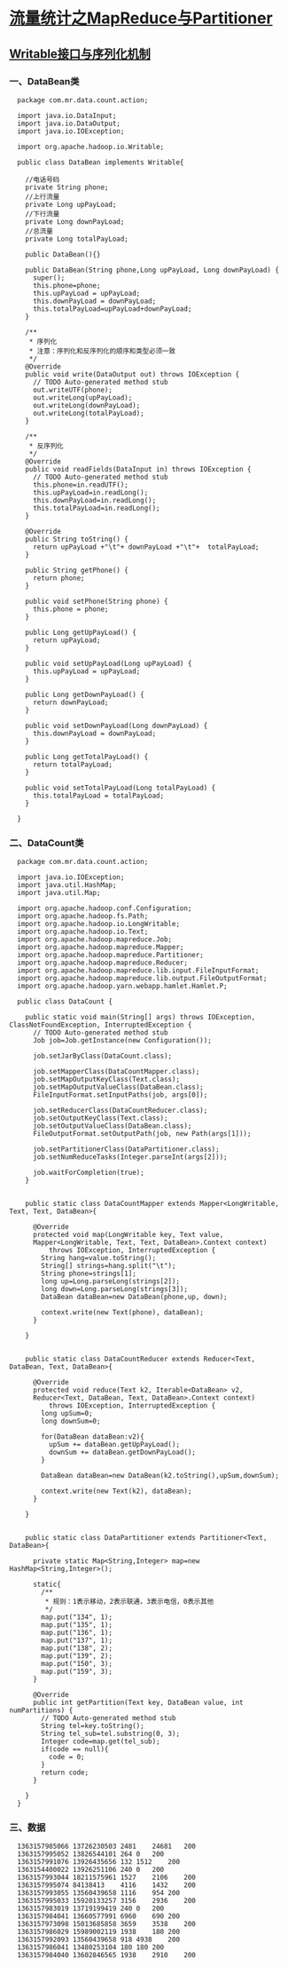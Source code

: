 # [流量统计之MapReduce与Partitioner](https://github.com/sunnyandgood/BigData/tree/master/Hadoop%E7%9A%84API%E5%BA%94%E7%94%A8/hadoop01/src/com/mr/data/count/action)

## [Writable接口与序列化机制](https://github.com/sunnyandgood/BigData/blob/master/MapReduce/Writable%E6%8E%A5%E5%8F%A3%E4%B8%8E%E5%BA%8F%E5%88%97%E5%8C%96%E6%9C%BA%E5%88%B6.md)

### 一、DataBean类

      package com.mr.data.count.action;

      import java.io.DataInput;
      import java.io.DataOutput;
      import java.io.IOException;

      import org.apache.hadoop.io.Writable;

      public class DataBean implements Writable{

        //电话号码
        private String phone;
        //上行流量
        private Long upPayLoad;
        //下行流量
        private Long downPayLoad;
        //总流量
        private Long totalPayLoad;

        public DataBean(){}

        public DataBean(String phone,Long upPayLoad, Long downPayLoad) {
          super();
          this.phone=phone;
          this.upPayLoad = upPayLoad;
          this.downPayLoad = downPayLoad;
          this.totalPayLoad=upPayLoad+downPayLoad;
        }

        /**
         * 序列化
         * 注意：序列化和反序列化的顺序和类型必须一致
         */
        @Override
        public void write(DataOutput out) throws IOException {
          // TODO Auto-generated method stub
          out.writeUTF(phone);
          out.writeLong(upPayLoad);
          out.writeLong(downPayLoad);
          out.writeLong(totalPayLoad);
        }

        /**
         * 反序列化
         */
        @Override
        public void readFields(DataInput in) throws IOException {
          // TODO Auto-generated method stub
          this.phone=in.readUTF();
          this.upPayLoad=in.readLong();
          this.downPayLoad=in.readLong();
          this.totalPayLoad=in.readLong();
        }

        @Override
        public String toString() {
          return upPayLoad +"\t"+ downPayLoad +"\t"+  totalPayLoad;
        }

        public String getPhone() {
          return phone;
        }

        public void setPhone(String phone) {
          this.phone = phone;
        }

        public Long getUpPayLoad() {
          return upPayLoad;
        }

        public void setUpPayLoad(Long upPayLoad) {
          this.upPayLoad = upPayLoad;
        }

        public Long getDownPayLoad() {
          return downPayLoad;
        }

        public void setDownPayLoad(Long downPayLoad) {
          this.downPayLoad = downPayLoad;
        }

        public Long getTotalPayLoad() {
          return totalPayLoad;
        }

        public void setTotalPayLoad(Long totalPayLoad) {
          this.totalPayLoad = totalPayLoad;
        }

      }
      
### 二、DataCount类

      package com.mr.data.count.action;

      import java.io.IOException;
      import java.util.HashMap;
      import java.util.Map;

      import org.apache.hadoop.conf.Configuration;
      import org.apache.hadoop.fs.Path;
      import org.apache.hadoop.io.LongWritable;
      import org.apache.hadoop.io.Text;
      import org.apache.hadoop.mapreduce.Job;
      import org.apache.hadoop.mapreduce.Mapper;
      import org.apache.hadoop.mapreduce.Partitioner;
      import org.apache.hadoop.mapreduce.Reducer;
      import org.apache.hadoop.mapreduce.lib.input.FileInputFormat;
      import org.apache.hadoop.mapreduce.lib.output.FileOutputFormat;
      import org.apache.hadoop.yarn.webapp.hamlet.Hamlet.P;

      public class DataCount {

        public static void main(String[] args) throws IOException, ClassNotFoundException, InterruptedException {
          // TODO Auto-generated method stub
          Job job=Job.getInstance(new Configuration());

          job.setJarByClass(DataCount.class);

          job.setMapperClass(DataCountMapper.class);
          job.setMapOutputKeyClass(Text.class);
          job.setMapOutputValueClass(DataBean.class);
          FileInputFormat.setInputPaths(job, args[0]);

          job.setReducerClass(DataCountReducer.class);
          job.setOutputKeyClass(Text.class);
          job.setOutputValueClass(DataBean.class);
          FileOutputFormat.setOutputPath(job, new Path(args[1]));

          job.setPartitionerClass(DataPartitioner.class);
          job.setNumReduceTasks(Integer.parseInt(args[2]));

          job.waitForCompletion(true);
        }


        public static class DataCountMapper extends Mapper<LongWritable, Text, Text, DataBean>{

          @Override
          protected void map(LongWritable key, Text value, 
          Mapper<LongWritable, Text, Text, DataBean>.Context context)
              throws IOException, InterruptedException {
            String hang=value.toString();
            String[] strings=hang.split("\t");
            String phone=strings[1];
            long up=Long.parseLong(strings[2]);
            long down=Long.parseLong(strings[3]);
            DataBean dataBean=new DataBean(phone,up, down);

            context.write(new Text(phone), dataBean);
          }

        }


        public static class DataCountReducer extends Reducer<Text, DataBean, Text, DataBean>{

          @Override
          protected void reduce(Text k2, Iterable<DataBean> v2, 
          Reducer<Text, DataBean, Text, DataBean>.Context context)
              throws IOException, InterruptedException {
            long upSum=0;
            long downSum=0;

            for(DataBean dataBean:v2){
              upSum += dataBean.getUpPayLoad();
              downSum += dataBean.getDownPayLoad();
            }

            DataBean dataBean=new DataBean(k2.toString(),upSum,downSum);

            context.write(new Text(k2), dataBean);
          }

        }


        public static class DataPartitioner extends Partitioner<Text, DataBean>{

          private static Map<String,Integer> map=new HashMap<String,Integer>();

          static{
            /**
             * 规则：1表示移动，2表示联通，3表示电信，0表示其他
             */
            map.put("134", 1);
            map.put("135", 1);
            map.put("136", 1);
            map.put("137", 1);
            map.put("138", 2);
            map.put("139", 2);
            map.put("150", 3);
            map.put("159", 3);
          }

          @Override
          public int getPartition(Text key, DataBean value, int numPartitions) {
            // TODO Auto-generated method stub
            String tel=key.toString();
            String tel_sub=tel.substring(0, 3);
            Integer code=map.get(tel_sub);
            if(code == null){
              code = 0;
            }
            return code;
          }

        }
      }

### 三、数据

      1363157985066	13726230503	2481	24681	200
      1363157995052	13826544101	264	0	200
      1363157991076	13926435656	132	1512	200
      1363154400022	13926251106	240	0	200
      1363157993044	18211575961	1527	2106	200
      1363157995074	84138413	4116	1432	200
      1363157993055	13560439658	1116	954	200
      1363157995033	15920133257	3156	2936	200
      1363157983019	13719199419	240	0	200
      1363157984041	13660577991	6960	690	200
      1363157973098	15013685858	3659	3538	200
      1363157986029	15989002119	1938	180	200
      1363157992093	13560439658	918	4938	200
      1363157986041	13480253104	180	180	200
      1363157984040	13602846565	1938	2910	200
